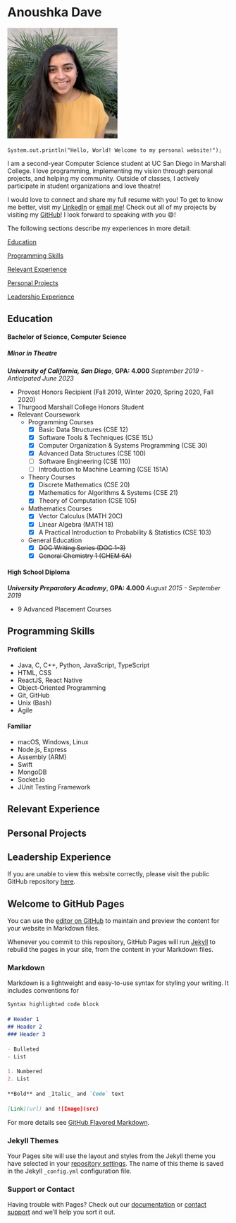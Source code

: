 # Anoushka Dave

<img src="images/Anoushka_Dave.jpg" alt="drawing" width="250" height="250"/>

`System.out.println("Hello, World! Welcome to my personal website!");`

I am a second-year Computer Science student at UC San Diego in Marshall College. I love programming, implementing my vision through personal projects, and helping my community. Outside of classes, I actively participate in student organizations and love theatre!

I would love to connect and share my full resume with you! To get to know me better, visit my [LinkedIn](https://www.linkedin.com/in/anoushka-dave/) or [email me](mailto:adave@ucsd.edu)! Check out all of my projects by visiting my [GitHub](https://github.com/anoushkadave)! I look forward to speaking with you 😄!

The following sections describe my experiences in more detail:

[Education](#education)

[Programming Skills](#programming-skills)

[Relevant Experience](#relevant-experience)

[Personal Projects](#personal-projects)

[Leadership Experience](#leadership-experience)

## Education

#### Bachelor of Science, Computer Science
##### Minor in Theatre
***University of California, San Diego***, **GPA: 4.000**
*September 2019 - Anticipated June 2023*
- Provost Honors Recipient (Fall 2019, Winter 2020, Spring 2020, Fall 2020)
- Thurgood Marshall College Honors Student
- Relevant Coursework
   - Programming Courses 
     - [x] Basic Data Structures (CSE 12)
     - [x] Software Tools & Techniques (CSE 15L)
     - [x] Computer Organization & Systems Programming (CSE 30)
     - [x] Advanced Data Structures (CSE 100)
     - [ ] Software Engineering (CSE 110)
     - [ ] Introduction to Machine Learning (CSE 151A)
   - Theory Courses
     - [x] Discrete Mathematics (CSE 20)
     - [x] Mathematics for Algorithms & Systems (CSE 21)
     - [x] Theory of Computation (CSE 105)
   - Mathematics Courses
     - [x] Vector Calculus (MATH 20C)
     - [x] Linear Algebra (MATH 18)
     - [x] A Practical Introduction to Probability & Statistics (CSE 103)
   - General Education
     - [x] ~~DOC Writing Series (DOC 1-3)~~
     - [x] ~~General Chemistry 1 (CHEM 6A)~~

#### High School Diploma
***University Preparatory Academy***, **GPA: 4.000**
*August 2015 - September 2019*
- 9 Advanced Placement Courses

## Programming Skills

#### Proficient
- Java, C, C++, Python, JavaScript, TypeScript
- HTML, CSS
- ReactJS, React Native
- Object-Oriented Programming
- Git, GitHub
- Unix (Bash)
- Agile

#### Familiar
- macOS, Windows, Linux
- Node.js, Express
- Assembly (ARM)
- Swift
- MongoDB
- Socket.io
- JUnit Testing Framework

## Relevant Experience

## Personal Projects

## Leadership Experience

If you are unable to view this website correctly, please visit the public GitHub repository [here](./README.md).

## Welcome to GitHub Pages

You can use the [editor on GitHub](https://github.com/anoushkadave/anoushkadave.github.io/edit/main/README.md) to maintain and preview the content for your website in Markdown files.

Whenever you commit to this repository, GitHub Pages will run [Jekyll](https://jekyllrb.com/) to rebuild the pages in your site, from the content in your Markdown files.

### Markdown

Markdown is a lightweight and easy-to-use syntax for styling your writing. It includes conventions for

```markdown
Syntax highlighted code block

# Header 1
## Header 2
### Header 3

- Bulleted
- List

1. Numbered
2. List

**Bold** and _Italic_ and `Code` text

[Link](url) and ![Image](src)
```

For more details see [GitHub Flavored Markdown](https://guides.github.com/features/mastering-markdown/).

### Jekyll Themes

Your Pages site will use the layout and styles from the Jekyll theme you have selected in your [repository settings](https://github.com/anoushkadave/anoushkadave.github.io/settings). The name of this theme is saved in the Jekyll `_config.yml` configuration file.

### Support or Contact

Having trouble with Pages? Check out our [documentation](https://docs.github.com/categories/github-pages-basics/) or [contact support](https://github.com/contact) and we’ll help you sort it out.
